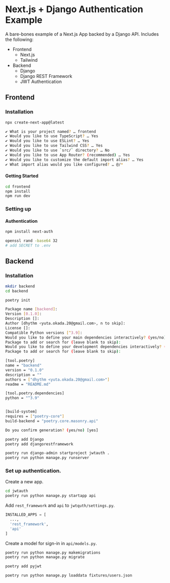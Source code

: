 # Next.js + Django Authentication Example

A bare-bones example of a Next.js App backed by a Django API.
Includes the following:

- Frontend
  - Next.js
  - Tailwind
- Backend
  - Django
  - Django REST Framework
  - JWT Authentication

## Frontend

### Installation

```sh
npx create-next-app@latest

✔ What is your project named? … frontend
✔ Would you like to use TypeScript? … Yes
✔ Would you like to use ESLint? … Yes
✔ Would you like to use Tailwind CSS? … Yes
✔ Would you like to use `src/` directory? … No
✔ Would you like to use App Router? (recommended) … Yes
✔ Would you like to customize the default import alias? … Yes
✔ What import alias would you like configured? … @/*
```

#### Getting Started

```sh
cd frontend
npm install
npm run dev
```

### Setting up

#### Authentication

```sh
npm install next-auth
```

```sh
openssl rand -base64 32
# add SECRET to .env
```

## Backend

### Installation

```sh
mkdir backend
cd backend
```

```sh
poetry init

Package name [backend]:
Version [0.1.0]:
Description []:
Author [dhythm <yuta.okada.20@gmail.com>, n to skip]:
License []:
Compatible Python versions [^3.9]:
Would you like to define your main dependencies interactively? (yes/no) [yes]
Package to add or search for (leave blank to skip):
Would you like to define your development dependencies interactively? (yes/no) [yes]
Package to add or search for (leave blank to skip):

[tool.poetry]
name = "backend"
version = "0.1.0"
description = ""
authors = ["dhythm <yuta.okada.20@gmail.com>"]
readme = "README.md"

[tool.poetry.dependencies]
python = "^3.9"


[build-system]
requires = ["poetry-core"]
build-backend = "poetry.core.masonry.api"

Do you confirm generation? (yes/no) [yes]
```

```sh
poetry add Django
poetry add djangorestframework
```

```sh
poetry run django-admin startproject jwtauth .
poetry run python manage.py runserver
```

### Set up authentication.

Create a new app.

```sh
cd jwtauth
poetry run python manage.py startapp api
```

Add `rest_framework` and `api` to `jwtquth/settings.py`.

```python
INSTALLED_APPS = [
  ...,
  'rest_framework',
  'api'
]
```

Create a model for sign-in in `api/models.py`.

```sh
poetry run python manage.py makemigrations
poetry run python manage.py migrate
```

```sh
poetry add pyjwt
```

```sh
poetry run python manage.py loaddata fixtures/users.json
```

